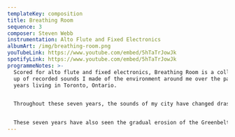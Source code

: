 ```yaml
---
templateKey: composition
title: Breathing Room
sequence: 3
composer: Steven Webb
instrumentation: Alto Flute and Fixed Electronics
albumArt: /img/breathing-room.png
youTubeLink: https://www.youtube.com/embed/5hTaTrJowJk
spotifyLink: https://www.youtube.com/embed/5hTaTrJowJk
programmeNotes: >-
  Scored for alto flute and fixed electronics, Breathing Room is a collage made
  up of recorded sounds I made of the environment around me over the past seven
  years living in Toronto, Ontario.


  Throughout these seven years, the sounds of my city have changed drastically. In 2020, the global pandemic disrupted the the sonic landscape, with much of the vibrancy and life being leeched from the city's character as we all retreated into our homes.


  These seven years have also seen the gradual erosion of the Greenbelt in Southern Ontario, as our provincial government continues to open it up for development. This degradation of our urban forests, ravines, and surrounding greenspace additionally alters its sonic characterstics, with the acoustic ecology being damaged as species and habitats are destroyed in the name of much needed housing. All of the movements are sonic snapshots in time, echoes of already faded memories — here presented for posterity.
---
```

